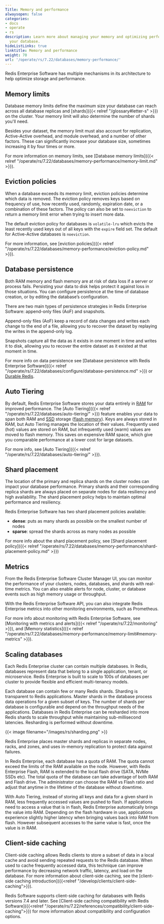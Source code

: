 ```yaml
---
Title: Memory and performance
alwaysopen: false
categories:
- docs
- operate
- rs
description: Learn more about managing your memory and optimizing performance for
  your database.
hideListLinks: true
linktitle: Memory and performance
weight: 70
url: '/operate/rs/7.22/databases/memory-performance/'
---
```

Redis Enterprise Software has multiple mechanisms in its
architecture to help optimize storage and performance.

## Memory limits

Database memory limits define the maximum size your database can reach across all database replicas and [shards]({{< relref "/glossary#letter-s" >}}) on the cluster. Your memory limit will also determine the number of shards you'll need.

Besides your dataset, the memory limit must also account for replication, Active-Active overhead, and module overhead, and a number of other factors. These can significantly increase your database size, sometimes increasing it by four times or more.

For more information on memory limits, see [Database memory limits]({{< relref "/operate/rs/7.22/databases/memory-performance/memory-limit.md" >}}).

## Eviction policies

When a database exceeds its memory limit, eviction policies determine which data is removed. The eviction policy removes keys based on frequency of use, how recently used, randomly, expiration date, or a combination of these factors. The policy can also be set to `noeviction` to return a memory limit error when trying to insert more data.

The default eviction policy for databases is `volatile-lru` which evicts the least recently used keys out of all keys with the `expire` field set. The default for Active-Active databases is `noeviction`.

For more information, see [eviction policies]({{< relref "/operate/rs/7.22/databases/memory-performance/eviction-policy.md" >}}).

## Database persistence

Both RAM memory and flash memory are at risk of data loss if a server or process fails. Persisting your data to disk helps protect it against loss in those situations. You can configure persistence at the time of database creation, or by editing the database’s configuration.

There are two main types of persistence strategies in Redis Enterprise Software: append-only files (AoF) and snapshots.

Append-only files (AoF) keep a record of data changes and writes each change to the end of a file, allowing you to recover the dataset by replaying the writes in the append-only log.

Snapshots capture all the data as it exists in one moment in time and writes it to disk, allowing you to recover the entire dataset as it existed at that moment in time.

For more info on data persistence see [Database persistence with Redis Enterprise Software]({{< relref "/operate/rs/7.22/databases/configure/database-persistence.md" >}}) or [Durable Redis](https://redis.com/redis-enterprise/technology/durable-redis/).

## Auto Tiering 

By default, Redis Enterprise Software stores your data entirely in [RAM](https://en.wikipedia.org/wiki/Random-access_memory) for improved performance. The [Auto Tiering]({{< relref "/operate/rs/7.22/databases/auto-tiering/" >}}) feature enables your data to span both RAM and [SSD](https://en.wikipedia.org/wiki/Solid-state_drive) storage ([flash memory](https://en.wikipedia.org/wiki/Flash_memory)). Keys are always stored in RAM, but Auto Tiering manages the location of their values. Frequently used (hot) values are stored on RAM, but infrequently used (warm) values are moved to flash memory. This saves on expensive RAM space, which give you comparable performance at a lower cost for large datasets.

For more info, see [Auto Tiering]({{< relref "/operate/rs/7.22/databases/auto-tiering/" >}}).

## Shard placement

The location of the primary and replica shards on the cluster nodes can impact your database performance.
Primary shards and their corresponding replica shards are always placed on separate nodes for data resiliency and high availability.
The shard placement policy helps to maintain optimal performance and resiliency.

Redis Enterprise Software has two shard placement policies available:

- **dense**: puts as many shards as possible on the smallest number of nodes
- **sparse**: spread the shards across as many nodes as possible

For more info about the shard placement policy, see [Shard placement policy]({{< relref "/operate/rs/7.22/databases/memory-performance/shard-placement-policy.md" >}})

## Metrics

From the Redis Enterprise Software Cluster Manager UI, you can monitor the performance of your clusters, nodes, databases, and shards with real-time metrics. You can also enable alerts for node, cluster, or database events such as high memory usage or throughput.

With the Redis Enterprise Software API, you can also integrate Redis Enterprise metrics into other monitoring environments, such as Prometheus.

For more info about monitoring with Redis Enterprise Software, see [Monitoring with metrics and alerts]({{< relref "/operate/rs/7.22/monitoring" >}}), and [Memory statistics]({{< relref "/operate/rs/7.22/databases/memory-performance/memory-limit#memory-metrics" >}}).

## Scaling databases

Each Redis Enterprise cluster can contain multiple databases. In Redis,
databases represent data that belong to a single application, tenant, or
microservice. Redis Enterprise is built to scale to 100s of databases
per cluster to provide flexible and efficient multi-tenancy models.

Each database can contain few or many Redis shards. Sharding is
transparent to Redis applications. Master shards in the database process
data operations for a given subset of keys. The number of shards per
database is configurable and depend on the throughput needs of the
applications. Databases in Redis Enterprise can be resharded into more
Redis shards to scale throughput while maintaining sub-millisecond
latencies. Resharding is performed without downtime.

{{< image filename="/images/rs/sharding.png" >}}

Redis Enterprise places master shards and replicas in separate
nodes, racks, and zones, and uses in-memory replication to protect data
against failures.

In Redis Enterprise, each database has a quota of RAM. The quota cannot
exceed the limits of the RAM available on the node. However, with Redis
Enterprise Flash, RAM is extended to the local flash drive (SATA, NVMe
SSDs etc). The total quota of the database can take advantage of both
RAM and Flash drive. The administrator can choose the RAM vs Flash ratio
and adjust that anytime in the lifetime of the database without
downtime.

With Auto Tiering, instead of storing all keys and data for a
given shard in RAM, less frequently accessed values are pushed to flash.
If applications need to access a value that is in flash, Redis
Enterprise automatically brings the value into RAM. Depending on the
flash hardware in use, applications experience slightly higher latency
when bringing values back into RAM from flash. However subsequent
accesses to the same value is fast, once the value is in RAM.

## Client-side caching

Client-side caching allows Redis clients to store a subset of data in a local cache and avoid sending repeated requests to the Redis database. When used to cache frequently accessed data, this technique can improve performance by decreasing network traffic, latency, and load on the database. For more information about client-side caching, see the [client-side caching introduction]({{<relref "/develop/clients/client-side-caching">}}).

Redis Software supports client-side caching for databases with Redis versions 7.4 and later. See [Client-side caching compatibility with Redis Software]({{<relref "/operate/rs/7.22/references/compatibility/client-side-caching">}}) for more information about compatibility and configuration options.
